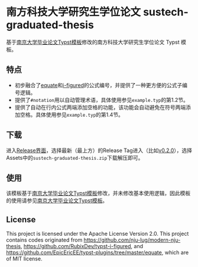 # 南方科技大学研究生学位论文 sustech-graduated-thesis

基于[南京大学毕业论文Typst模板](https://github.com/nju-lug/modern-nju-thesis)修改的南方科技大学研究生学位论文 Typst 模板。

## 特点

- 初步融合了[equate](https://typst.app/universe/package/equate)和[i-figured](https://typst.app/universe/package/i-figured)的公式编号，并提供了一种更方便的公式子编号逻辑。
- 提供了`#notation`用以自动管理术语，具体使用参见`example.typ`的第1.2节。
- 提供了自动在行内公式两端添加空格的功能，该功能会自动避免在符号两端添加空格。具体使用参见`example.typ`的第1.4节。


## 下载

进入[Release界面](https://github.com/sses7757/sustech-graduated-thesis/tags)，选择最新（最上方）的Release Tag进入（比如[v0.2.0](https://github.com/sses7757/sustech-graduated-thesis/releases/tag/v0.2.0)），选择Assets中的`sustech-graduated-thesis.zip`下载解压即可。

## 使用

该模板基于[南京大学毕业论文Typst模板](https://github.com/nju-lug/modern-nju-thesis)修改，并未修改基本使用逻辑，因此模板的使用请参见[南京大学毕业论文Typst模板](https://github.com/nju-lug/modern-nju-thesis)。


## License

This project is licensed under the Apache License Version 2.0.
This project contains codes originated from https://github.com/nju-lug/modern-nju-thesis, https://github.com/RubixDev/typst-i-figured, and https://github.com/EpicEricEE/typst-plugins/tree/master/equate, which are of MIT license.
